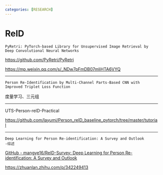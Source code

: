 ```yaml
---
categories: [RESEARCH]
---
```


# ReID

```
PyRetri: PyTorch-based Library for Unsupervised Image Retrieval by Deep Convolutional Neural Networks
```

https://github.com/PyRetri/PyRetri

https://mp.weixin.qq.com/s/_NDw7pFmDB07mliHTA6VYQ

---

```
Person Re-Identification by Multi-Channel Parts-Based CNN with Improved Triplet Loss Function
```

度量学习、三元组

---

UTS-Person-reID-Practical

https://github.com/layumi/Person_reID_baseline_pytorch/tree/master/tutorial

---

```
Deep Learning for Person Re-identification: A Survey and Outlook
-综述
```

[GitHub - mangye16/ReID-Survey: Deep Learning for Person Re-identification: A Survey and Outlook](https://github.com/mangye16/ReID-Survey)

https://zhuanlan.zhihu.com/p/342249413
